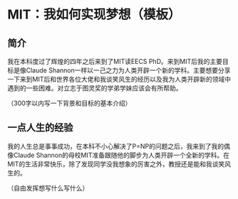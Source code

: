 # MIT：我如何实现梦想（模板）

## 简介

我在本科度过了辉煌的四年之后来到了MIT读EECS PhD。来到MIT后我的主要目标是像Claude Shannon一样以一己之力为人类开辟一个新的学科。主要想要分享一下来到MIT后和世界各位大佬和我谈笑风生的经历以及我为人类开辟新的领域中遇到的一些困难。对立志于图灵奖的学弟学妹应该会有所帮助。

（300字以内写一下背景和目标的基本介绍）

## 一点人生的经验

我的人生总是事事成功，在本科不小心解决了P=NP的问题之后，我来到了我的偶像Claude Shannon的母校MIT准备跟随他的脚步为人类开辟一个全新的学科。在MIT的生活非常快乐，除了发现同学没我想象的厉害之外，教授还是能和我谈笑风生的。

（自由发挥想写什么写什么）





